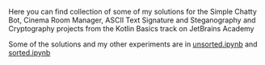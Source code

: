 Here you can find collection of some of my solutions for the Simple Chatty Bot, Cinema Room Manager, ASCII Text Signature and Steganography and Cryptography projects from the Kotlin Basics track on JetBrains Academy

Some of the solutions and my other experiments are in [unsorted.ipynb](https://github.com/hahaslav/Kotlin-Basics/blob/master/unsorted.ipynb) and [sorted.ipynb](https://github.com/hahaslav/Kotlin-Basics/blob/master/sorted.ipynb)
